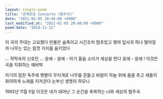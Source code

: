 ```yaml
---
layout: single-poem
title: "콘체르토 Concerto (협주곡)"
date: "2021-01-05 20:48:00 +0900"
last_modified_at: "2021-01-05 20:48:00 +0900"
poem-date: "2018-11-12"
---
```

이 곡의 무대는 고요했다
만물은 숨죽이고 시간조차 멈추었고
행여 잎사귀 하나 떨어질까
나무는 있는 힘껏 가지를 움키었다

... 적막속의 신호탄 ...
응애 - 응애 -
아기 울음 소리가 세상을 떤다
응애 - 응애 !
이것은 곡을 지휘하는 예비박

아기의 힘찬 독주에
햇볕이 무지개로 나무를 흔들고
바람이 하늘 위에 춤을 추고
새들이 화려하게 노래를 지저귄다
눈부신 생명의 하모니

1992년 11월 5일
이것은
네가 태어난 그 순간을 축복하는
너와 세상의 협주곡
